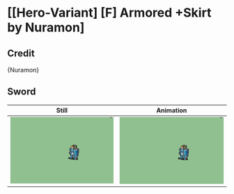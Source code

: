 # [\[Hero-Variant\] \[F\] Armored +Skirt by Nuramon]

## Credit

{Nuramon}
	
## Sword

| Still | Animation |
| :---: | :-------: |
| ![Sword still](./Sword_000.png) | ![Sword animation](./Sword.gif) |
